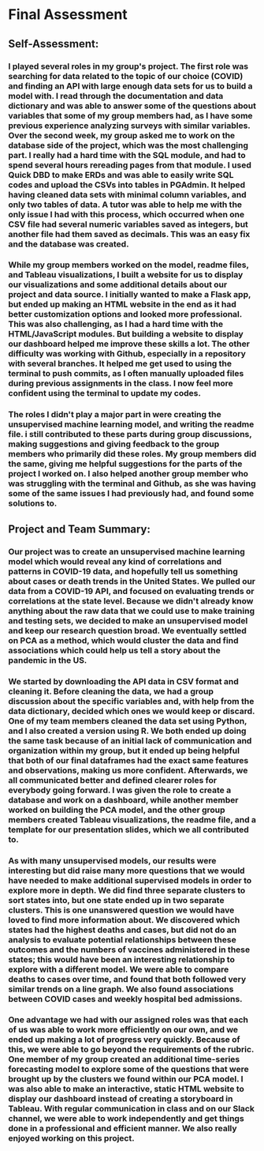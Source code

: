 # Final Assessment

## Self-Assessment:

### I played several roles in my group's project. The first role was searching for data related to the topic of our choice (COVID) and finding an API with large enough data sets for us to build a model with. I read through the documentation and data dictionary and was able to answer some of the questions about variables that some of my group members had, as I have some previous experience analyzing surveys with similar variables. Over the second week, my group asked me to work on the database side of the project, which was the most challenging part. I really had a hard time with the SQL module, and had to spend several hours rereading pages from that module. I used Quick DBD to make ERDs and was able to easily write SQL codes and upload the CSVs into tables in PGAdmin. It helped having cleaned data sets with minimal column variables, and only two tables of data. A tutor was able to help me with the only issue I had with this process, which occurred when one CSV file had several numeric variables saved as integers, but another file had them saved as decimals. This was an easy fix and the database was created.

### While my group members worked on the model, readme files, and Tableau visualizations, I built a website for us to display our visualizations and some additional details about our project and data source. I initially wanted to make a Flask app, but ended up making an HTML website in the end as it had better customization options and looked more professional. This was also challenging, as I had a hard time with the HTML/JavaScript modules. But building a website to display our dashboard helped me improve these skills a lot. The other difficulty was working with Github, especially in a repository with several branches. It helped me get used to using the terminal to push commits, as I often manually uploaded files during previous assignments in the class. I now feel more confident using the terminal to update my codes.

### The roles I didn't play a major part in were creating the unsupervised machine learning model, and writing the readme file. i still contributed to these parts during group discussions, making suggestions and giving feedback to the group members who primarily did these roles. My group members did the same, giving me helpful suggestions for the parts of the project I worked on. I also helped another group member who was struggling with the terminal and Github, as she was having some of the same issues I had previously had, and found some solutions to. 

## Project and Team Summary:

### Our project was to create an unsupervised machine learning model which would reveal any kind of correlations and patterns in COVID-19 data, and hopefully tell us something about cases or death trends in the United States. We pulled our data from a COVID-19 API, and focused on evaluating trends or correlations at the state level. Because we didn't already know anything about the raw data that we could use to make training and testing sets, we decided to make an unsupervised model and keep our research question broad. We eventually settled on PCA as a method, which would cluster the data and find associations which could help us tell a story about the pandemic in the US.

### We started by downloading the API data in CSV format and cleaning it. Before cleaning the data, we had a group discussion about the specific variables and, with help from the data dictionary, decided which ones we would keep or discard. One of my team members cleaned the data set using Python, and I also created a version using R. We both ended up doing the same task because of an initial lack of communication and organization within my group, but it ended up being helpful that both of our final dataframes had the exact same features and observations, making us more confident. Afterwards, we all communicated better and defined clearer roles for everybody going forward. I was given the role to create a database and work on a dashboard, while another member worked on building the PCA model, and the other group members created Tableau visualizations, the readme file, and a template for our presentation slides, which we all contributed to.

### As with many unsupervised models, our results were interesting but did raise many more questions that we would have needed to make additional supervised models in order to explore more in depth. We did find three separate clusters to sort states into, but one state ended up in two separate clusters. This is one unanswered question we would have loved to find more information about. We discovered which states had the highest deaths and cases, but did not do an analysis to evaluate potential relationships between these outcomes and the numbers of vaccines administered in these states; this would have been an interesting relationship to explore with a different model. We were able to compare deaths to cases over time, and found that both followed very similar trends on a line graph. We also found associations between COVID cases and weekly hospital bed admissions.

### One advantage we had with our assigned roles was that each of us was able to work more efficiently on our own, and we ended up making a lot of progress very quickly. Because of this, we were able to go beyond the requirements of the rubric. One member of my group created an additional time-series forecasting model to explore some of the questions that were brought up by the clusters we found within our PCA model. I was also able to make an interactive, static HTML website to display our dashboard instead of creating a storyboard in Tableau. With regular communication in class and on our Slack channel, we were able to work independently and get things done in a professional and efficient manner. We also really enjoyed working on this project.


